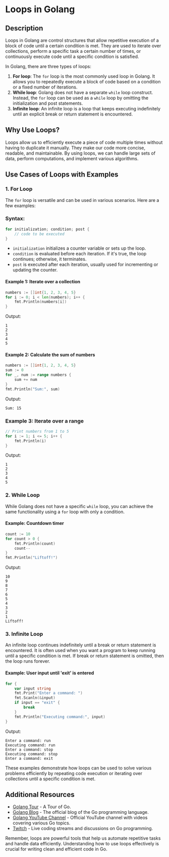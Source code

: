 # Loops in Golang

## Description

Loops in Golang are control structures that allow repetitive execution of a block of code until a certain condition is met. They are used to iterate over collections, perform a specific task a certain number of times, or continuously execute code until a specific condition is satisfied.

In Golang, there are three types of loops:
1. **For loop**: The `for` loop is the most commonly used loop in Golang. It allows you to repeatedly execute a block of code based on a condition or a fixed number of iterations.
2. **While loop**: Golang does not have a separate `while` loop construct. Instead, the `for` loop can be used as a `while` loop by omitting the initialization and post statements.
3. **Infinite loop**: An infinite loop is a loop that keeps executing indefinitely until an explicit break or return statement is encountered.

## Why Use Loops?

Loops allow us to efficiently execute a piece of code multiple times without having to duplicate it manually. They make our code more concise, readable, and maintainable. By using loops, we can handle large sets of data, perform computations, and implement various algorithms.

## Use Cases of Loops with Examples

### 1. For Loop

The `for` loop is versatile and can be used in various scenarios. Here are a few examples:

### Syntax:
```go
for initialization; condition; post {
    // code to be executed
}
```

- `initialization` initializes a counter variable or sets up the loop.
- `condition` is evaluated before each iteration. If it's true, the loop continues; otherwise, it terminates.
- `post` is executed after each iteration, usually used for incrementing or updating the counter.

#### Example 1: Iterate over a collection
```go
numbers := []int{1, 2, 3, 4, 5}
for i := 0; i < len(numbers); i++ {
    fmt.Println(numbers[i])
}
```
Output:
```
1
2
3
4
5
```

#### Example 2: Calculate the sum of numbers
```go
numbers := []int{1, 2, 3, 4, 5}
sum := 0
for _, num := range numbers {
    sum += num
}
fmt.Println("Sum:", sum)
```
Output:
```
Sum: 15
```

### Example 3: Iterate over a range

```go
// Print numbers from 1 to 5
for i := 1; i <= 5; i++ {
    fmt.Println(i)
}
```

Output:
```
1
2
3
4
5
```

### 2. While Loop

While Golang does not have a specific `while` loop, you can achieve the same functionality using a `for` loop with only a condition.

#### Example: Countdown timer
```go
count := 10
for count > 0 {
    fmt.Println(count)
    count--
}
fmt.Println("Liftoff!")
```
Output:
```
10
9
8
7
6
5
4
3
2
1
Liftoff!
```

### 3. Infinite Loop

An infinite loop continues indefinitely until a break or return statement is encountered. It is often used when you want a program to keep running until a specific condition is met. If break or return statement is omitted, then the loop runs forever.

#### Example: User input until 'exit' is entered
```go
for {
    var input string
    fmt.Print("Enter a command: ")
    fmt.Scanln(&input)
    if input == "exit" {
        break
    }
    fmt.Println("Executing command:", input)
}
```
Output:
```
Enter a command: run
Executing command: run
Enter a command: stop
Executing command: stop
Enter a command: exit
```

These examples demonstrate how loops can be used to solve various problems efficiently by repeating code execution or iterating over collections until a specific condition is met.

## Additional Resources

- [Golang Tour](https://go.dev/tour/flowcontrol/1) - A Tour of Go.
- [Golang Blog](https://blog.golang.org/) - The official blog of the Go programming language.
- [Golang YouTube Channel](https://www.youtube.com/c/Golang) - Official YouTube channel with videos covering various Go topics.
- [Twitch](https://www.twitch.tv/directory/game/Go) - Live coding streams and discussions on Go programming.

Remember, loops are powerful tools that help us automate repetitive tasks and handle data efficiently. Understanding how to use loops effectively is crucial for writing clean and efficient code in Go.
